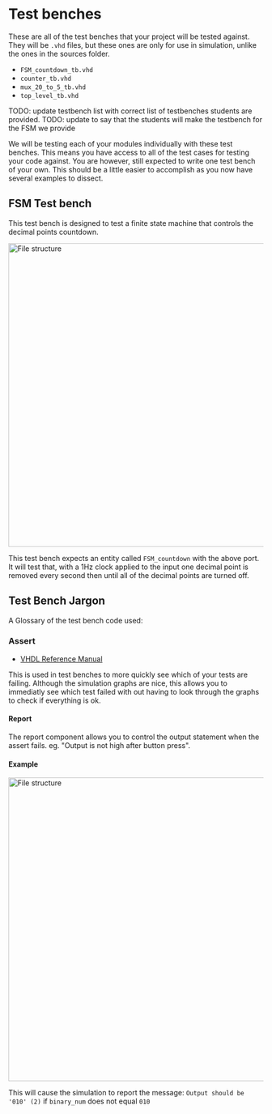 # Test benches
These are all of the test benches that your project will be tested against. 
They will be `.vhd` files, but these ones are only for use in simulation, unlike the ones in the sources folder.
-   `FSM_countdown_tb.vhd`
-   `counter_tb.vhd`
-   `mux_20_to_5_tb.vhd`
-   `top_level_tb.vhd`

TODO: update testbench list with correct list of testbenches students are provided.
TODO: update to say that the students will make the testbench for the FSM we provide

We will be testing each of your modules individually with these test benches. This means you have access to all of the test cases for testing your code against.
You are however, still expected to write one test bench of your own. This should be a little easier to accomplish as you now have several examples to dissect.

## FSM Test bench
This test bench is designed to test a finite state machine that controls the decimal points countdown.

<img alt="File structure" src="https://storage.googleapis.com/enle373students/fsm_countdown-component.png" width="600" height="auto"/>

This test bench expects an entity called `FSM_countdown` with the above port. It will test that, with a 1Hz clock applied to the input one decimal point is removed every second 
then until all of the decimal points are turned off.


## Test Bench Jargon
A Glossary of the test bench code used:

### Assert
-   [VHDL Reference Manual](http://www.vhdl.renerta.com/source/vhd00007.htm)

This is used in test benches to more quickly see which of your tests are failing. Although the simulation graphs are nice, this allows you to immediatly see which test failed with out 
having to look through the graphs to check if everything is ok. 

#### Report
The report component allows you to control the output statement when the assert fails. eg. "Output is not high after button press".

#### Example

<img alt="File structure" src="https://storage.googleapis.com/enle373students/assert-example.png" width="600" height="auto"/>

This will cause the simulation to report the message: `Output should be '010' (2)` if `binary_num` does not equal `010`